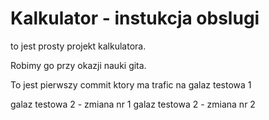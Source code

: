 # Kalkulator - instukcja obslugi

to jest prosty projekt kalkulatora.

Robimy go przy okazji nauki gita.

To jest pierwszy commit ktory ma trafic na galaz testowa 1

galaz testowa 2 - zmiana nr 1
galaz testowa 2 - zmiana nr 2